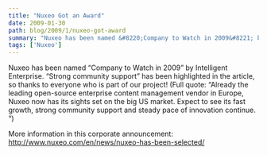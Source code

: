 ```yaml
---
title: "Nuxeo Got an Award"
date: 2009-01-30
path: blog/2009/1/nuxeo-got-award
summary: "Nuxeo has been named &#8220;Company to Watch in 2009&#8221; by Intelligent Enterprise."
tags: ['Nuxeo']
---
```


Nuxeo has been named &#8220;Company to Watch in 2009&#8221; by Intelligent Enterprise. &#8220;Strong community support&#8221; has been highlighted in the article, so thanks to everyone who is part of our project! (Full quote: &#8220;Already the leading open-source enterprise content management vendor in Europe, Nuxeo now has its sights set on the big US market. Expect to see its fast growth, strong community support and steady pace of innovation continue. &#8220;)

More information in this corporate announcement:
<a href="http://www.nuxeo.com/en/news/nuxeo-has-been-selected/">http://www.nuxeo.com/en/news/nuxeo-has-been-selected/</a></p> 

